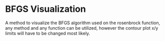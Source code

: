 # BFGS Visualization

A method to visualize the BFGS algorithm used on the rosenbrock function, any method and any function can be utilized, however the contour plot x/y limits will have to be changed most likely.
